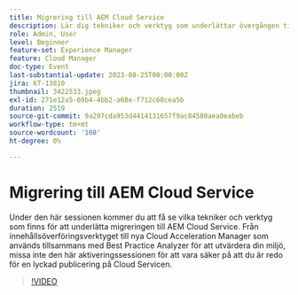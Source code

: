 ```yaml
---
title: Migrering till AEM Cloud Service
description: Lär dig tekniker och verktyg som underlättar övergången till AEM Cloud Service. Från verktyget Innehållsöverföring till nya Cloud Acceleration Manager som används tillsammans med Best Practice Analyzer för att utvärdera din miljö.
role: Admin, User
level: Beginner
feature-set: Experience Manager
feature: Cloud Manager
doc-type: Event
last-substantial-update: 2023-08-25T00:00:00Z
jira: KT-13810
thumbnail: 3422533.jpeg
exl-id: 271e12a5-69b4-4bb2-a68e-f712c68cea5b
duration: 2519
source-git-commit: 9a297cda953d4414131657f9ac84580aea0eabeb
workflow-type: tm+mt
source-wordcount: '108'
ht-degree: 0%

---
```


# Migrering till AEM Cloud Service

Under den här sessionen kommer du att få se vilka tekniker och verktyg som finns för att underlätta migreringen till AEM Cloud Service. Från innehållsöverföringsverktyget till nya Cloud Acceleration Manager som används tillsammans med Best Practice Analyzer för att utvärdera din miljö, missa inte den här aktiveringssessionen för att vara säker på att du är redo för en lyckad publicering på Cloud Servicen.

>[!VIDEO](https://video.tv.adobe.com/v/3422533/?learn=on)
